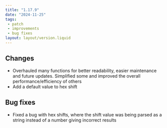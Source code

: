 ```yaml
---
title: "1.17.9"
date: "2024-11-25"
tags: 
 - patch
 - improvements
 - bug fixes
layout: layout/version.liquid
---
```

## Changes
- Overhauled many functions for better readability, easier maintenance and future updates. Simplified some and improved the overall performance/efficiency of others
- Add a default value to hex shift

## Bug fixes
- Fixed a bug with hex shifts, where the shift value was being parsed as a string instead of a number giving incorrect results
